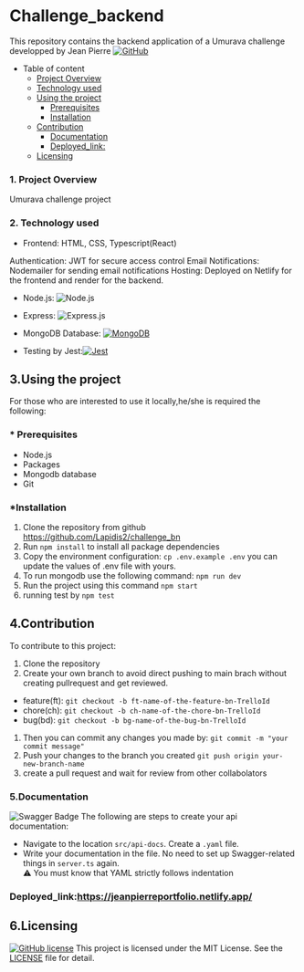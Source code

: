 # Challenge_backend

This repository contains the backend application of a Umurava challenge developped by Jean Pierre
[![GitHub](https://badgen.net/badge/icon/github?icon=github&label)](https://github.com)

- Table of content
   - [Project Overview](#project-overview)
    - [Technology used](#technology-used)
  - [Using the project](#using-the-project)
    - [Prerequisites](#prerequisites)
    - [Installation](#installation)
  - [Contribution](#contribution)
    - [Documentation](#documentation)
    - [Deployed\_link:](#deployed_link)
  - [Licensing](#licensing)
### 1. Project Overview
Umurava challenge project

### 2. Technology used 
* Frontend: HTML, CSS, Typescript(React)

Authentication: JWT for secure access control
Email Notifications: Nodemailer for sending email notifications
Hosting: Deployed on Netlify for the frontend and render for the backend.

* Node.js: ![Node.js](https://img.shields.io/badge/-Node.js-000000?style=flat&logo=node.js)
  
* Express: ![Express.js](https://img.shields.io/badge/express.js-%23404d59.svg?logo=express&logoColor=%2361DAFB&style=for-the-badge)
  
* MongoDB Database: [![MongoDB](https://img.shields.io/badge/database-MongoDB-green)](https://www.mongodb.com/)

  
* Testing by Jest:[![Jest](https://img.shields.io/badge/testing-Jest-red)](https://jestjs.io/)


## 3.Using the project

  For those who are interested to use it locally,he/she is required the following:

### * Prerequisites

- Node.js
- Packages
- Mongodb database
- Git

### *Installation

1. Clone the repository from github https://github.com/Lapidis2/challenge_bn
2. Run `npm install` to install all package dependencies
3. Copy the environment configuration:
    `cp .env.example .env`
     you can update the values of .env file with yours.
4. To run mongodb use the following command:
   `npm run dev`
5. Run the project using this command `npm start`
6. running test by `npm test`

## 4.Contribution

To contribute to this project:

1. Clone the repository
2. Create your own branch to avoid direct pushing to main brach without creating pullrequest and get reviewed.

- feature(ft): `git checkout -b ft-name-of-the-feature-bn-TrelloId`
- chore(ch): `git checkout -b ch-name-of-the-chore-bn-TrelloId `
- bug(bd): `git checkout -b bg-name-of-the-bug-bn-TrelloId `


1. Then you can commit any changes you made by: `git commit -m "your commit message"`
2. Push your changes to the branch you created `git push origin your-new-branch-name`
3. create a pull request and wait for review from other collabolators
###  5.Documentation 
![Swagger Badge](https://img.shields.io/badge/Swagger-85EA2D?logo=swagger&logoColor=000&style=for-the-badge)
The following are steps to create your api documentation:
- Navigate to the location `src/api-docs`.
Create a `.yaml` file.
- Write your documentation in the file.
 No need to set up Swagger-related things in `server.ts` again. <br>:warning:
 You must know that YAML strictly follows indentation
### Deployed_link:https://jeanpierreportfolio.netlify.app/
## 6.Licensing
[![GitHub license](https://img.shields.io/github/license/Naereen/StrapDown.js.svg)](https://github.com/Naereen/StrapDown.js/blob/master/LICENSE)
This project is licensed under the MIT License. See the [LICENSE](LICENSE) file for detail.


